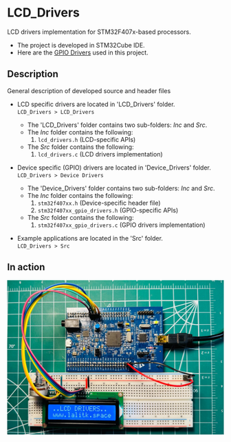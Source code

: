 # LCD_Drivers
LCD drivers implementation for STM32F407x-based processors.
* The project is developed in STM32Cube IDE.
* Here are the [GPIO Drivers](https://github.com/LalitK-Space/Driver_Development) used in this project.

## Description
 General description of developed source and header files
  * LCD specific drivers are located in 'LCD_Drivers' folder.
 <br> `LCD_Drivers > LCD_Drivers` </br>
    * The 'LCD_Drivers' folder contains two sub-folders: *Inc* and *Src*.
    * The *Inc* folder contains the following:
        1. `lcd_drivers.h` (LCD-specific APIs)
    * The *Src* folder contains the following:
        1. `lcd_drivers.c` (LCD drivers implementation)
 
 * Device specific (GPIO) drivers are located in 'Device_Drivers' folder.
 <br> `LCD_Drivers > Device Drivers` </br>
    * The 'Device_Drivers' folder contains two sub-folders: *Inc* and *Src*.
    * The *Inc* folder contains the following:
        1. `stm32f407xx.h` (Device-specific header file)
        2. `stm32f407xx_gpio_drivers.h` (GPIO-specific APIs)
    * The *Src* folder contains the following:
        1. `stm32f407xx_gpio_drivers.c` (GPIO drivers implementation)

* Example applications are located in the 'Src' folder.
<br>`LCD_Drivers > Src` </br>

## In action
![example](LCD_Driver.jpg)

